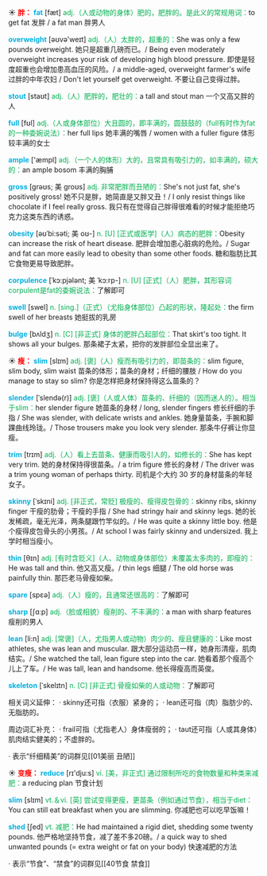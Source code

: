 ☀ <font color="red">**胖：**</font>
<font color="sky blue">**fat**</font> [fæt] 
<font color="#00b050">adj.（人或动物的身体）肥的，肥胖的。是此义的常规用词：</font>to get fat 发胖 / a fat man 胖男人

<font color="sky blue">**overweight**</font> [əʊvə'weɪt] 
<font color="#00b050">adj.（人）太胖的，超重的：</font>She was only a few pounds overweight. 她只是超重几磅而已。/ Being even moderately overweight increases your risk of developing high blood pressure. 即使是轻度超重也会增加患高血压的风险。/ a middle-aged, overweight farmer's wife 过胖的中年农妇 / Don't let yourself get overweight. 不要让自己变得过胖。

<font color="sky blue">**stout**</font> [staʊt] 
<font color="#00b050">adj.（人）肥胖的，肥壮的：</font>a tall and stout man 一个又高又胖的人 

<font color="sky blue">**full**</font> [fʊl] 
<font color="#00b050">adj.（人或身体部位）大且圆的，即丰满的，圆鼓鼓的（full有时作为fat的一种委婉说法）：</font>her full lips 她丰满的嘴唇 / women with a fuller figure 体形较丰满的女士

<font color="sky blue">**ample**</font> ['æmpl] 
<font color="#00b050">adj.（一个人的体形）大的，且常具有吸引力的，如丰满的，硕大的：</font>an ample bosom 丰满的胸脯
            
<font color="sky blue">**gross**</font> [grəʊs; 美 groʊs]
<font color="#00b050">adj. 非常肥胖而丑陋的：</font>She's not just fat, she's positively gross! 她不只是胖，她简直是又胖又丑！/ I only resist things like chocolate if I feel really gross. 我只有在觉得自己胖得很难看的时候才能拒绝巧克力这类东西的诱惑。          

<font color="sky blue">**obesity**</font> [əʊˈbi:səti; 美 oʊ-]
<font color="#00b050">n. [U] [正式或医学]（人）病态的肥胖：</font>Obesity can increase the risk of heart disease. 肥胖会增加患心脏病的危险。/ Sugar and fat can more easily lead to obesity than some other foods. 糖和脂肪比其它食物更易导致肥胖。

<font color="sky blue">**corpulence**</font> [ˈkɔ:pjələnt; 美 ˈkɔ:rp-]
<font color="#00b050">n. [U] [正式]（人）肥胖，其形容词corpulent是fat的委婉说法：</font>了解即可

<font color="sky blue">**swell**</font> [swel] 
<font color="#00b050">n. [sing.]（正式）（尤指身体部位）凸起的形状，隆起处：</font>the firm swell of her breasts 她挺拔的乳房
           
<font color="sky blue">**bulge**</font> [bʌldʒ]
<font color="#00b050">n. [C] [非正式] 身体的肥胖凸起部位：</font>That skirt's too tight. It shows all your bulges. 那条裙子太紧，把你的发胖部位全显出来了。

☀ <font color="red">**瘦：**</font>
<font color="sky blue">**slim**</font> [slɪm] 
<font color="#00b050">adj. [褒]（人）瘦而有吸引力的，即苗条的：</font>slim figure, slim body, slim waist 苗条的体形；苗条的身材；纤细的腰肢 / How do you manage to stay so slim? 你是怎样把身材保持得这么苗条的？
           
<font color="sky blue">**slender**</font> [ˈslendə(r)]
<font color="#00b050">adj. [褒]（人或人体）苗条的、纤细的（因而迷人的）。相当于slim：</font>her slender figure 她苗条的身材 / long, slender fingers 修长纤细的手指 / She was slender, with delicate wrists and ankles. 她身量苗条，手腕和脚踝曲线玲珑。/ Those trousers make you look very slender. 那条牛仔裤让你显瘦。
           
<font color="sky blue">**trim**</font> [trɪm]
<font color="#00b050">adj.（人）看上去苗条、健康而吸引人的，如修长的：</font>She has kept very trim. 她的身材保持得很苗条。/ a trim figure 修长的身材 / The driver was a trim young woman of perhaps thirty. 司机是个大约 30 岁的身材苗条的年轻女子。           

<font color="sky blue">**skinny**</font> [ˈskɪni]
<font color="#00b050">adj. [非正式，常贬] 极瘦的、瘦得皮包骨的：</font>skinny ribs, skinny finger 干瘦的肋骨；干瘦的手指 / She had stringy hair and skinny legs. 她的长发稀疏，毫无光泽，两条腿跟竹竿似的。/ He was quite a skinny little boy. 他是个瘦得皮包骨头的小男孩。/ At school I was fairly skinny and undersized. 我上学时相当瘦小。

<font color="sky blue">**thin**</font> [θɪn] 
<font color="#00b050">adj. [有时含贬义]（人、动物或身体部位）未覆盖太多肉的，即瘦的：</font>He was tall and thin. 他又高又瘦。/ thin legs 细腿 / The old horse was painfully thin. 那匹老马骨瘦如柴。

<font color="sky blue">**spare**</font> [spεə] 
<font color="#00b050">adj.（人）瘦的，且通常还很高的：</font>了解即可

<font color="sky blue">**sharp**</font> [ʃɑːp] 
<font color="#00b050">adj.（脸或相貌）瘦削的、不丰满的：</font>a man with sharp features 瘦削的男人 
             
<font color="sky blue">**lean**</font> [li:n]
<font color="#00b050">adj. [常褒]（人，尤指男人或动物）肉少的、瘦且健康的：</font>Like most athletes, she was lean and muscular. 跟大部分运动员一样，她身形清瘦，肌肉结实。/ She watched the tall, lean figure step into the car. 她看着那个瘦高个儿上了车。/ He was tall, lean and handsome. 他长得瘦高而英俊。

<font color="sky blue">**skeleton**</font> [ˈskelɪtn]
<font color="#00b050">n. [C] [非正式] 骨瘦如柴的人或动物：</font>了解即可

相关词义延伸：
· skinny还可指（衣服）紧身的；
· lean还可指（肉）脂肪少的、无脂肪的。

周边词汇补充：
· frail可指（尤指老人）身体瘦弱的；
· taut还可指（人或其身体）肌肉结实健美的；不虚胖的。

· 表示“纤细精美”的词群见[[01美丽 丑陋]]

☀ <font color="red">**变瘦：**</font>
<font color="sky blue">**reduce**</font> [rɪ'dju:s] 
<font color="#00b050">vi. [美，非正式] 通过限制所吃的食物数量和种类来减肥：</font>a reducing plan 节食计划

<font color="sky blue">**slim**</font> [slɪm] 
<font color="#00b050">vt.＆vi. [英] 尝试变得更瘦，更苗条（例如通过节食），相当于diet：</font>You can still eat breakfast when you are slimming. 你减肥也可以吃早饭嘛！
           
<font color="sky blue">**shed**</font> [ʃed]
<font color="#00b050">vt. 减肥：</font>He had maintained a rigid diet, shedding some twenty pounds. 他严格地坚持节食，减了差不多20磅。/ a quick way to shed unwanted pounds (= extra weight or fat on your body) 快速减肥的方法

· 表示“节食”、“禁食”的词群见[[40节食 禁食]]
